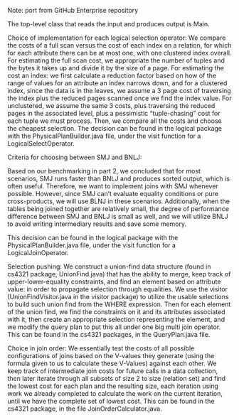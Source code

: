 Note: port from GitHub Enterprise repository

The top-level class that reads the input and produces output is Main.

Choice of implementation for each logical selection operator: 
We compare the costs of a full scan versus the cost of each index on a relation, for which for each attribute there can be at most one, with one clustered index overall. For estimating the full scan cost, we appropriate the number of tuples and the bytes it takes up and divide it by the size of a page. For estimating the cost an index: we first calculate a reduction factor based on how of the range of values for an attribute an index narrows down, and for a clustered index, since the data is in the leaves, we assume a 3 page cost of traversing the index plus the reduced pages scanned once we find the index value. For unclustered, we assume the same 3 costs, plus traversing the reduced pages in the associated level, plus a pessimistic “tuple-chasing” cost for each tuple we must process. Then, we compare all the costs and choose the cheapest selection. 
The decision can be found in the logical package with the PhysicalPlanBuilder.java file, under the visit function for a LogicalSelectOperator. 

Criteria for choosing between SMJ and BNLJ: 

Based on our benchmarking in part 2, we concluded that for most scenarios, SMJ runs faster than BNLJ and produces sorted output, which is often useful. Therefore, we want to implement joins with SMJ whenever possible. However, since SMJ can’t evaluate equality conditions or pure cross-products, we will use BLNJ in these scenarios. Additionally, when the tables being joined together are relatively small, the degree of performance difference between SMJ and BNLJ is small as well, and we will utilize BNLJ to avoid writing intermediary results and save some memory. 

This decision can be found in the logical package with the PhysicalPlanBuilder.java file, under the visit function for a LogicalJoinOperator. 

Selection pushing: 
We construct a union-find data structure (found in cs4321 package, UnionFind.java) that has the ability to merge, keep track of upper-lower-equality constraints, and find an element based on attribute value: in order to propagate selection through equalities. We use the visitor (UnionFindVisitor.java in the visitor package) to utilize the usable selections to build such union find from the WHERE expression. Then for each element of the union find, we find the constraints on it and its attributes associated with it, then create an appropriate selection representing the element, and we modify the query plan to put this all under one big multi join operator. 
This can be found in the cs4321 packages, in the QueryPlan.java file. 

Choice in join order:
We essentially test the costs of all possible configurations of joins based on the V-values they generate (using the formula given to us to calculate these V-Values) against each other. We keep track of intermediate join costs for future calls in a data collection, then later iterate through all subsets of size 2 to size (relation set) and find the lowest cost for each plan and the resulting size, each iteration using work we already completed to calculate the work on the current iteration, until we have the complete set of lowest cost. 
This can be found in the cs4321 package, in the file JoinOrderCalculator.java.
